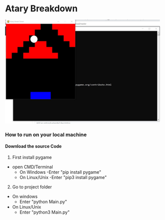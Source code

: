 # Atary Breakdown
![screenshot1](Image1.jpg)

### How to run on your local machine
#### Download the source Code

1. First install pygame
  * open CMD/Terminal
    * On Windows
      -Enter "pip install pygame"
     * On Linux/Unix
       -Enter "pip3 install pygame"


2. Go to project folder 
  * On windows	
    - Enter "python Main.py"
  * On Linux/Unix
    - Enter "python3 Main.py"
